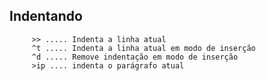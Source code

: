 Indentando 
---------------

         >> ..... Indenta a linha atual
         ^t ..... Indenta a linha atual em modo de inserção
         ^d ..... Remove indentação em modo de inserção
         >ip .... indenta o parágrafo atual
